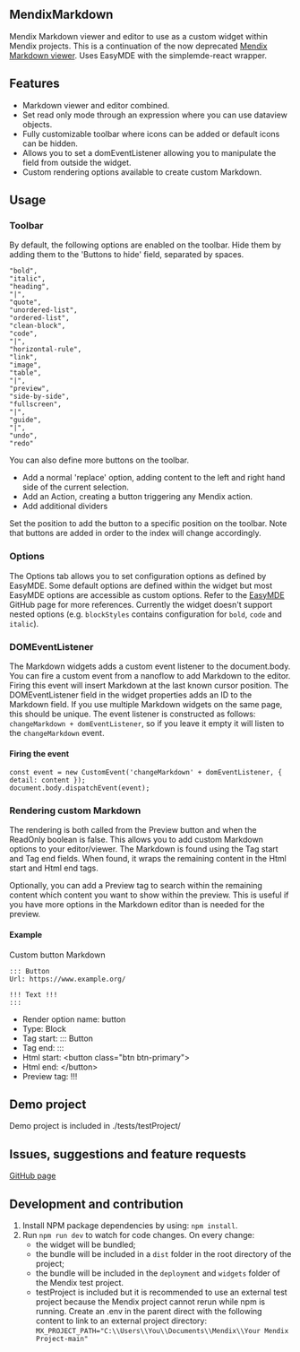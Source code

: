 ## MendixMarkdown

Mendix Markdown viewer and editor to use as a custom widget within Mendix projects. This is a continuation of the now deprecated [Mendix Markdown viewer](https://github.com/mendixlabs/mendix-markdown-viewer). Uses EasyMDE with the simplemde-react wrapper.

## Features

-   Markdown viewer and editor combined.
-   Set read only mode through an expression where you can use dataview objects.
-   Fully customizable toolbar where icons can be added or default icons can be hidden.
-   Allows you to set a domEventListener allowing you to manipulate the field from outside the widget.
-   Custom rendering options available to create custom Markdown.

## Usage

### Toolbar

By default, the following options are enabled on the toolbar. Hide them by adding them to the 'Buttons to hide' field, separated by spaces.

```
"bold",
"italic",
"heading",
"|",
"quote",
"unordered-list",
"ordered-list",
"clean-block",
"code",
"|",
"horizontal-rule",
"link",
"image",
"table",
"|",
"preview",
"side-by-side",
"fullscreen",
"|",
"guide",
"|",
"undo",
"redo"
```

You can also define more buttons on the toolbar.

-   Add a normal 'replace' option, adding content to the left and right hand side of the current selection.
-   Add an Action, creating a button triggering any Mendix action.
-   Add additional dividers

Set the position to add the button to a specific position on the toolbar. Note that buttons are added in order to the index will change accordingly.

### Options

The Options tab allows you to set configuration options as defined by EasyMDE. Some default options are defined within the widget but most EasyMDE options are accessible as custom options. Refer to the [EasyMDE](https://github.com/Ionaru/easy-markdown-editor#configuration) GitHub page for more references. Currently the widget doesn't support nested options (e.g. `blockStyles` contains configuration for `bold`, `code` and `italic`).

### DOMEventListener

The Markdown widgets adds a custom event listener to the document.body. You can fire a custom event from a nanoflow to add Markdown to the editor. Firing this event will insert Markdown at the last known cursor position. The DOMEventListener field in the widget properties adds an ID to the Markdown field. If you use multiple Markdown widgets on the same page, this should be unique. The event listener is constructed as follows: `changeMarkdown + domEventListener`, so if you leave it empty it will
listen to the `changeMarkdown` event.

#### Firing the event

```
const event = new CustomEvent('changeMarkdown' + domEventListener, { detail: content });
document.body.dispatchEvent(event);
```

### Rendering custom Markdown

The rendering is both called from the Preview button and when the ReadOnly boolean is false. This allows you to add custom Markdown options to your editor/viewer. The Markdown is found using the Tag start and Tag end fields. When found, it wraps the remaining content in the Html start and Html end tags.

Optionally, you can add a Preview tag to search within the remaining content which content you want to show within the preview. This is useful if you have more options in the Markdown editor than is needed for the preview.

#### Example

Custom button Markdown

```
::: Button
Url: https://www.example.org/

!!! Text !!!
:::
```

-   Render option name: button
-   Type: Block
-   Tag start: ::: Button
-   Tag end: :::
-   Html start: &lt;button class="btn btn-primary">
-   Html end: &lt;/button>
-   Preview tag: !!!

## Demo project

Demo project is included in ./tests/testProject/

## Issues, suggestions and feature requests

[GitHub page](https://github.com/Maismaus/Mendix-Markdown-React)

## Development and contribution

1. Install NPM package dependencies by using: `npm install`.
1. Run `npm run dev` to watch for code changes. On every change:
    - the widget will be bundled;
    - the bundle will be included in a `dist` folder in the root directory of the project;
    - the bundle will be included in the `deployment` and `widgets` folder of the Mendix test project.
    - testProject is included but it is recommended to use an external test project because the Mendix project cannot rerun while npm is running. Create an .env in the parent direct with the following content to link to an external project directory: `MX_PROJECT_PATH="C:\\Users\\You\\Documents\\Mendix\\Your Mendix Project-main"`
